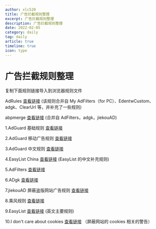 ```yaml
---
author: xlc520
title: 广告拦截规则整理
excerpt: 广告拦截规则整理
description: 广告拦截规则整理
date: 2022-02-05
category: daily
tag: daily
article: true
timeline: true
icon: type
---
```


# 广告拦截规则整理

复制下面规则链接导入到浏览器规则文件

AdRules [查看链接](https://cats-team.coding.net/p/adguard/d/AdRules/git/raw/main/adblock.txt) (该规则合并自 My
AdFilters（for PC）、EdentwCustom、adgk、ClearUrl 等，并补充了一些规则)

abpmerge [查看链接](https://damengzhu.coding.net/p/banad/d/abpmerge/git/raw/main/abpmerge.txt) (合并自
AdFilters，adgk，jiekouAD)

1.AdGuard 基础规则 [查看链接](https://filters.adtidy.org/android/filters/2_optimized.txt)

2.AdGuard 移动广告规则 [查看链接](https://filters.adtidy.org/android/filters/11_optimized.txt)

3.AdGuard 中文规则 [查看链接](https://filters.adtidy.org/android/filters/224_optimized.txt)

4.EasyList China [查看链接](https://easylist-downloads.adblockplus.org/easylistchina.txt) (EasyList 的中文补充规则)

5.AdFilters [查看链接](https://halflife.coding.net/p/list/d/list/git/raw/master/ad3.txt)

6.ADgk [查看链接](https://cdn.jsdelivr.net/gh/banbendalao/ADgk@master/ADgk.txt)

7.jiekouAD 屏蔽盗版网站广告规则 [查看链接](https://damengzhu.coding.net/p/banad/d/banad/git/raw/main/jiekouAD.txt)

8.乘风规则 [查看链接](https://cdn.jsdelivr.net/gh/xinggsf/Adblock-Plus-Rule@master/rule.txt)

9.EasyList [查看链接](https://easylist-downloads.adblockplus.org/easylist.txt) (英文主要规则)

10.I don't care about cookies [查看链接](https://www.i-dont-care-about-cookies.eu/abp/) （屏蔽网站的 cookies 相关的警告）
